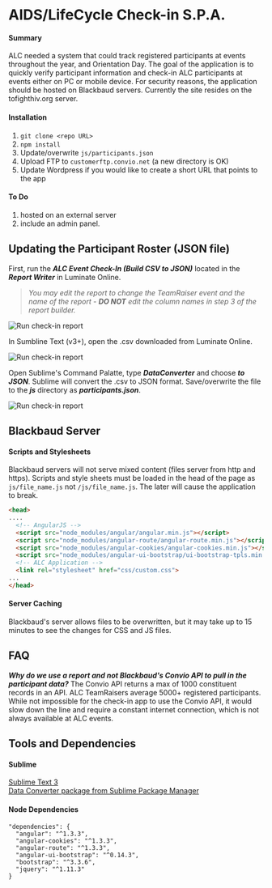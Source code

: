 # AIDS/LifeCycle Check-in S.P.A.



#### Summary

ALC needed a system that could track registered participants at events throughout the year, and Orientation Day. The goal of the application is to quickly verify participant information and check-in ALC participants at events either on PC or mobile device. For security reasons, the application should be hosted on Blackbaud servers. Currently the site resides on the tofighthiv.org server. 


#### Installation

1) `git clone <repo URL>`
2) `npm install`
3) Update/overwrite `js/participants.json`
4) Upload FTP to `​​customerftp.convio.net` (a new directory is OK)
5) Update Wordpress if you would like to create a short URL that points to the app

#### To Do
1) hosted on an external server
2) include an admin panel.

## Updating the Participant Roster (JSON file)

First, run the _***ALC Event Check-In (Build CSV to JSON)***_ located in the _***Report Writer***_ in Luminate Online.  
> _You may edit the report to change the TeamRaiser event and the name of the report - ***DO NOT*** edit the column names in step 3 of the report builder._

![Run check-in report](https://raw.githubusercontent.com/jeffreylowy/alc-event-checkin-v2/master/readme/001_run_report.png)

In Sumbline Text (v3+), open the .csv downloaded from Luminate Online. 

![Run check-in report](https://raw.githubusercontent.com/jeffreylowy/alc-event-checkin-v2/master/readme/002_open_csv_sublime.png)

Open Sublime's Command Palatte, type _***DataConverter***_ and choose _***to JSON***_. Sublime will convert the .csv to JSON format. Save/overwrite the file to the _***js***_ directory as _***participants.json***_.

![Run check-in report](https://raw.githubusercontent.com/jeffreylowy/alc-event-checkin-v2/master/readme/003_dataconverter.png)

## Blackbaud Server

#### Scripts and Stylesheets
Blackbaud servers will not serve mixed content (files server from http and https). Scripts and style sheets must be loaded in the head of the page as `js/file_name.js` not `/js/file_name.js`. The later will cause the application to break.

```html
<head>
....
  <!-- AngularJS -->
  <script src="node_modules/angular/angular.min.js"></script>
  <script src="node_modules/angular-route/angular-route.min.js"></script>
  <script src="node_modules/angular-cookies/angular-cookies.min.js"></script>
  <script src="node_modules/angular-ui-bootstrap/ui-bootstrap-tpls.min.js"></script>
  <!-- ALC Application -->
  <link rel="stylesheet" href="css/custom.css">
...
</head>
```

#### Server Caching
Blackbaud's server allows files to be overwritten, but it may take up to 15 minutes to see the changes for CSS and JS files.

## FAQ

***Why do we use a report and not Blackbaud's Convio API to pull in the participant data?***
The Convio API returns a max of 1000 constituent records in an API. ALC TeamRaisers average 5000+ registered participants. While not impossible for the check-in app to use the Convio API, it would slow down the line and require a constant internet connection, which is not always available at ALC events.

## Tools and Dependencies

#### Sublime 
[Sublime Text 3](https://www.sublimetext.com/3)<br />
[Data Converter package from Sublime Package Manager](https://packagecontrol.io/packages/DataConverter)

#### Node Dependencies
```
"dependencies": {
  "angular": "^1.3.3",
  "angular-cookies": "^1.3.3",
  "angular-route": "^1.3.3",
  "angular-ui-bootstrap": "^0.14.3",
  "bootstrap": "^3.3.6",
  "jquery": "^1.11.3"
}
```
